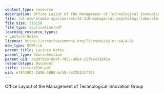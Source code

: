 ```yaml
---
content_type: resource
description: Office Layout of the Management of Technological Innovation Group
file: /ol-ocw-studio-app/courses/15-310-managerial-psychology-laboratory-spring-2003/e78420052d9b5808bc58de228131f193_lecture21d.pdf
file_size: 318158
file_type: application/pdf
learning_resource_types:
- Lecture Notes
license: https://creativecommons.org/licenses/by-nc-sa/4.0/
ocw_type: OCWFile
parent_title: Lecture Notes
parent_type: CourseSection
parent_uid: ab29f590-0b4f-7d55-a0b4-21f9e431d45a
resourcetype: Document
title: lecture21d.pdf
uid: e7842005-2d9b-5808-bc58-de228131f193
---
```

Office Layout of the Management of Technological Innovation Group